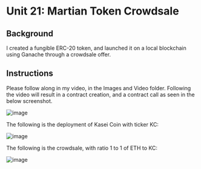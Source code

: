 # Unit 21: Martian Token Crowdsale

## Background

I created a fungible ERC-20 token, and launched it on a local blockchain using Ganache through a crowdsale offer.

## Instructions

Please follow along in my video, in the Images and Video folder.  Following the video will result in a contract creation, and a contract call as seen in the below screenshot.

![image](https://github.com/t-sullivan/Module-21/assets/31628355/205551ab-fb28-4961-a636-44599ed33f7f)

The following is the deployment of Kasei Coin with ticker KC:

![image](https://github.com/t-sullivan/Module-21/assets/31628355/167be0c4-0f92-4b68-be49-e4f8b5eef160)


The following is the crowdsale, with ratio 1 to 1 of ETH to KC:

![image](https://github.com/t-sullivan/Module-21/assets/31628355/39130284-e180-4436-993d-b7f9f6a90dce)

